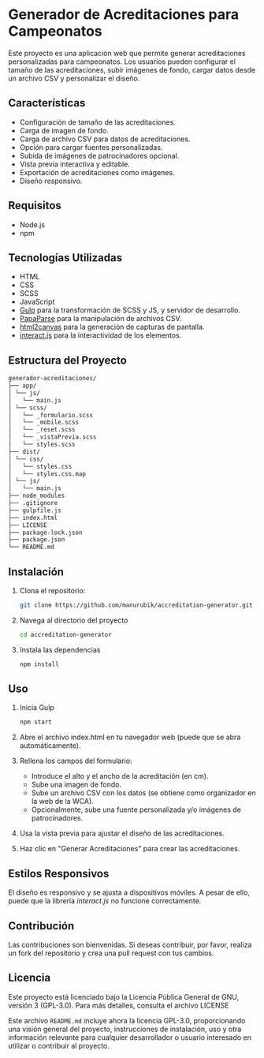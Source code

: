 # Generador de Acreditaciones para Campeonatos

Este proyecto es una aplicación web que permite generar acreditaciones personalizadas para campeonatos. Los usuarios pueden configurar el tamaño de las acreditaciones, subir imágenes de fondo, cargar datos desde un archivo CSV y personalizar el diseño.

## Características

- Configuración de tamaño de las acreditaciones.
- Carga de imagen de fondo.
- Carga de archivo CSV para datos de acreditaciones.
- Opción para cargar fuentes personalizadas.
- Subida de imágenes de patrocinadores opcional.
- Vista previa interactiva y editable.
- Exportación de acreditaciones como imágenes.
- Diseño responsivo.

## Requisitos

- Node.js
- npm

## Tecnologías Utilizadas

- HTML
- CSS
- SCSS
- JavaScript
- [Gulp](https://gulpjs.com/) para la transformación de SCSS y JS, y servidor de desarrollo.
- [PapaParse](https://www.papaparse.com/) para la manipulación de archivos CSV.
- [html2canvas](https://html2canvas.hertzen.com/) para la generación de capturas de pantalla.
- [interact.js](https://interactjs.io/) para la interactividad de los elementos.

## Estructura del Proyecto

```txt
generador-acreditaciones/
├── app/
│ └── js/
│   └── main.js
│ └── scss/
│   └── _formulario.scss
│   └── _mobile.scss
│   └── _reset.scss
│   └── _vistaPrevia.scss
│   └── styles.scss
├── dist/
│ └── css/
│   └── styles.css
│   └── styles.css.map
│ └── js/
│   └── main.js
├── node_modules
├── .gitignore
├── gulpfile.js
├── index.html
├── LICENSE
├── package-lock.json
├── package.json
└── README.md
```

## Instalación

1. Clona el repositorio:

   ```bash
   git clone https://github.com/manurubik/accreditation-generator.git
   ```

2. Navega al directorio del proyecto

   ```bash
   cd accreditation-generator
   ```

3. Instala las dependencias

   ```bash
   npm install
   ```

## Uso

1. Inicia Gulp

   ```bash
   npm start
   ```

2. Abre el archivo index.html en tu navegador web (puede que se abra automáticamente).
3. Rellena los campos del formulario:
   - Introduce el alto y el ancho de la acreditación (en cm).
   - Sube una imagen de fondo.
   - Sube un archivo CSV con los datos (se obtiene como organizador en la web de la WCA).
   - Opcionalmente, sube una fuente personalizada y/o imágenes de patrocinadores.
4. Usa la vista previa para ajustar el diseño de las acreditaciones.
5. Haz clic en "Generar Acreditaciones" para crear las acreditaciones.

## Estilos Responsivos

El diseño es responsivo y se ajusta a dispositivos móviles. A pesar de ello, puede que la librería _interact.js_ no funcione correctamente.

## Contribución

Las contribuciones son bienvenidas. Si deseas contribuir, por favor, realiza un fork del repositorio y crea una pull request con tus cambios.

## Licencia

Este proyecto está licenciado bajo la Licencia Pública General de GNU, versión 3 (GPL-3.0). Para más detalles, consulta el archivo LICENSE

Este archivo `README.md` incluye ahora la licencia GPL-3.0, proporcionando una visión general del proyecto, instrucciones de instalación, uso y otra información relevante para cualquier desarrollador o usuario interesado en utilizar o contribuir al proyecto.
